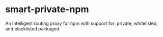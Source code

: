 # smart-private-npm

An intelligent routing proxy for npm with support for: private, whitelisted, and blacklisted packaged
